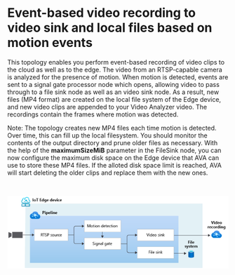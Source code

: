 # Event-based video recording to video sink and local files based on motion events

This topology enables you perform event-based recording of video clips to the cloud as well as to the edge. The video from an RTSP-capable camera is analyzed for the presence of motion. When motion is detected, events are sent to a signal gate processor node which opens, allowing video to pass through to a file sink node as well as an video sink node. As a result, new files (MP4 format) are created on the local file system of the Edge device, and new video clips are appended to your Video Analyzer video. The recordings contain the frames where motion was detected.

Note: The topology creates new MP4 files each time motion is detected. Over time, this can fill up the local filesystem. You should monitor the contents of the output directory and prune older files as necessary. With the help of the **maximumSizeMiB** parameter in the FileSink node, you can now configure the maximum disk space on the Edge device that AVA can use to store these MP4 files. If the alloted disk space limit is reached, AVA will start deleting the older clips and replace them with the new ones.

<br>
<p align="center">
  <img src="./topology.png" title="Event-based video recording to video sink and local files based on motion events"/>
</p>
<br>
